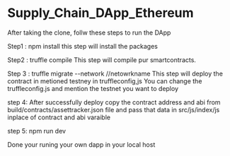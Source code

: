 # Supply_Chain_DApp_Ethereum

After taking the clone, follw these steps to run the DApp

Step1 : npm install
this step will install the packages

Step2 : truffle compile
This step will compile pur smartcontracts.

Step 3 : truffle migrate --network //netowrkname
This step will deploy the contract in metioned testney in truffleconfig,js
You can change the truffleconfig.js and mention the testnet you want to deploy

step 4: After successfully deploy copy the contract address and abi from build/contracts/assettracker.json file and pass that data in src/js/index/js inplace of contract and abi varaible

step 5: npm run dev

Done your runing your own dapp in your local host